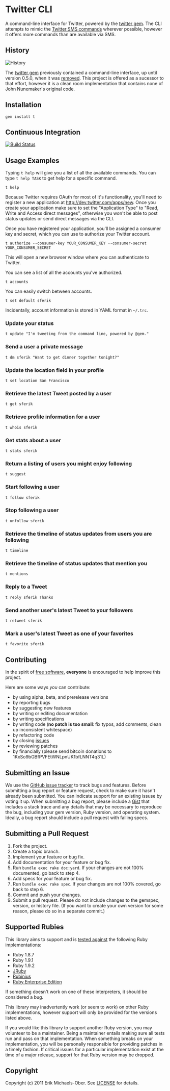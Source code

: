 # Twitter CLI
A command-line interface for Twitter, powered by the [twitter gem][gem]. The
CLI attempts to mimic the [Twitter SMS commands][sms] wherever possible,
however it offers more commands than are available via SMS.

[gem]: https://rubygems.org/gems/twitter
[sms]: https://support.twitter.com/articles/14020-twitter-sms-command

## <a name="history">History</a>
![History](http://twitter.rubyforge.org/images/terminal_output.png "History")

The [twitter gem][gem] previously contained a command-line interface, up until
version 0.5.0, when it was [removed][]. This project is offered as a sucessor
to that effort, however it is a clean room implementation that contains none of
John Nunemaker's original code.

[removed]: https://github.com/jnunemaker/twitter/commit/dd2445e3e2c97f38b28a3f32ea902536b3897adf

## <a name="installation">Installation</a>
    gem install t

## <a name="ci">Continuous Integration</a>
[![Build Status](https://secure.travis-ci.org/sferik/t.png)][travis]

[travis]: http://travis-ci.org/sferik/t

## <a name="examples">Usage Examples</a>
Typing `t help` will give you a list of all the available commands. You can
type `t help TASK` to get help for a specific command.

    t help

Because Twitter requires OAuth for most of it's functionality, you'll need to
register a new application at <http://dev.twitter.com/apps/new>. Once you
create your application make sure to set the "Application Type" to "Read, Write
and Access direct messages", otherwise you won't be able to post status updates
or send direct messages via the CLI.

Once you have registered your application, you'll be assigned a consumer key
and secret, which you can use to authorize your Twitter account.

    t authorize --consumer-key YOUR_CONSUMER_KEY --consumer-secret YOUR_CONSUMER_SECRET

This will open a new browser window where you can authenticate to Twitter.

You can see a list of all the accounts you've authorized.

    t accounts

You can easily switch between accounts.

    t set default sferik

Incidentally, account information is stored in YAML format in `~/.trc`.

### <a name="update">Update your status</a>

    t update "I'm tweeting from the command line, powered by @gem."

### <a name="dm">Send a user a private message</a>

    t dm sferik "Want to get dinner together tonight?"

### <a name="location">Update the location field in your profile</a>

    t set location San Francisco

### <a name="get">Retrieve the latest Tweet posted by a user</a>

    t get sferik

### <a name="whois">Retrieve profile information for a user</a>

    t whois sferik

### <a name="stats">Get stats about a user</a>

    t stats sferik

### <a name="suggest">Return a listing of users you might enjoy following</a>

    t suggest

### <a name="follow">Start following a user</a>

    t follow sferik

### <a name="leave">Stop following a user</a>

    t unfollow sferik

### <a name="timeline">Retrieve the timeline of status updates from users you are following</a>

    t timeline

### <a name="mentions">Retrieve the timeline of status updates that mention you</a>

    t mentions

### <a name="reply">Reply to a Tweet</a>

    t reply sferik Thanks

### <a name="retweet">Send another user's latest Tweet to your followers</a>

    t retweet sferik

### <a name="favorite">Mark a user's latest Tweet as one of your favorites</a>

    t favorite sferik

## <a name="contributing">Contributing</a>
In the spirit of [free software][fsf], **everyone** is encouraged to help
improve this project.

[fsf]: http://www.fsf.org/licensing/essays/free-sw.html

Here are some ways *you* can contribute:

* by using alpha, beta, and prerelease versions
* by reporting bugs
* by suggesting new features
* by writing or editing documentation
* by writing specifications
* by writing code (**no patch is too small**: fix typos, add comments, clean up
  inconsistent whitespace)
* by refactoring code
* by closing [issues][]
* by reviewing patches
* by financially (please send bitcoin donations to
  1KxSo9bGBfPVFEtWNLpnUK1bfLNNT4q31L)

[issues]: https://github.com/sferik/t/issues

## <a name="issues">Submitting an Issue</a>
We use the [GitHub issue tracker][issues] to track bugs and features. Before
submitting a bug report or feature request, check to make sure it hasn't
already been submitted. You can indicate support for an existing issuse by
voting it up. When submitting a bug report, please include a
[Gist](https://gist.github.com/) that includes a stack trace and any details
that may be necessary to reproduce the bug, including your gem version, Ruby
version, and operating system. Ideally, a bug report should include a pull
request with failing specs.

## <a name="pulls">Submitting a Pull Request</a>
1. Fork the project.
2. Create a topic branch.
3. Implement your feature or bug fix.
4. Add documentation for your feature or bug fix.
5. Run `bundle exec rake doc:yard`. If your changes are not 100%
   documented, go back to step 4.
6. Add specs for your feature or bug fix.
7. Run `bundle exec rake spec`. If your changes are not 100% covered, go
   back to step 6.
8. Commit and push your changes.
9. Submit a pull request. Please do not include changes to the gemspec,
   version, or history file. (If you want to create your own version for some
   reason, please do so in a separate commit.)

## <a name="rubies">Supported Rubies</a>
This library aims to support and is [tested against][travis] the following Ruby
implementations:

* Ruby 1.8.7
* Ruby 1.9.1
* Ruby 1.9.2
* [JRuby][]
* [Rubinius][]
* [Ruby Enterprise Edition][ree]

[jruby]: http://www.jruby.org/
[rubinius]: http://rubini.us/
[ree]: http://www.rubyenterpriseedition.com/

If something doesn't work on one of these interpreters, it should be considered
a bug.

This library may inadvertently work (or seem to work) on other Ruby
implementations, however support will only be provided for the versions listed
above.

If you would like this library to support another Ruby version, you may
volunteer to be a maintainer. Being a maintainer entails making sure all tests
run and pass on that implementation. When something breaks on your
implementation, you will be personally responsible for providing patches in a
timely fashion. If critical issues for a particular implementation exist at the
time of a major release, support for that Ruby version may be dropped.

## <a name="copyright">Copyright</a>
Copyright (c) 2011 Erik Michaels-Ober. See [LICENSE][] for details.

[license]: https://github.com/sferik/t/blob/master/LICENSE.md
